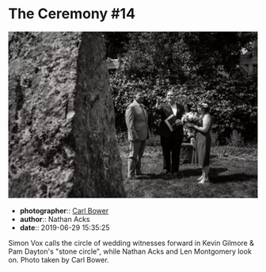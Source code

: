 # The Ceremony \#14

![Simon Vox calls the circle of wedding witnesses forward](assets/2019-06-29-set-1-the-ceremony-14.webp)

* **photographer**:: [Carl Bower](https://carlbowerphotos.com)  
* **author**:: Nathan Acks  
* **date**:: 2019-06-29 15:35:25

Simon Vox calls the circle of wedding witnesses forward in Kevin Gilmore & Pam Dayton's "stone circle", while Nathan Acks and Len Montgomery look on. Photo taken by Carl Bower.
